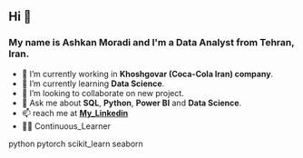 ##  Hi 👋
### My name is Ashkan Moradi and I'm a Data Analyst from Tehran, Iran.
- 🔭 I’m currently working in **Khoshgovar (Coca-Cola Iran) company**.
- 🌱 I’m currently learning **Data Science**.
- 👯 I’m looking to collaborate on new project.
- 💬 Ask me about **SQL**, **Python**, **Power BI** and **Data Science**.
- 📫 reach me at [**My_Linkedin**](www.linkedin.com/in/ashkan-moradi)
- 💪🏻 Continuous_Learner 
<!--
**AshkanMoradi/AshkanMoradi** is a ✨ _special_ ✨ repository because its `README.md` (this file) appears on your GitHub profile.

Here are some ideas to get you started:

- 🔭 I’m currently working on ...
- 🌱 I’m currently learning ...
- 👯 I’m looking to collaborate on ...
- 🤔 I’m looking for help with ...
- 💬 Ask me about ...
- 📫 How to reach me: ...
- 😄 Pronouns: ...
- ⚡ Fun fact: ...
-->
python pytorch scikit_learn seaborn

